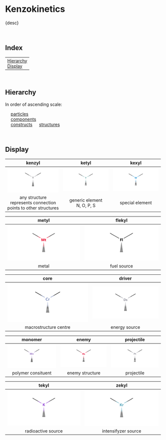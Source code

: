 # Kenzokinetics

{desc}


<br>


## Index

<table>
  <td>
    <a href="#hierarchy">Hierarchy</a> <br>
    <a href="#display">Display</a>
  </td>
</table>


<br>


## Hierarchy

In order of ascending scale:

&emsp; [particles](particles)  
&emsp; [components](components)  
&emsp; [constructs](constructs)
&emsp; [structures](structures)  


<br>


## Display

| kenzyl | ketyl | kexyl |
| :----: | :---: | :---: |
| ![kenzyl](../.assets/kenzokinetics/display/kenzyl.png) | ![katyl](../.assets/kenzokinetics/display/ketyl.png) | ![kexyl](../.assets/kenzokinetics/display/kexyl.png) |
| any structure <br> represents connection points to other structures | generic element <br> N, O, P, S | special element |

| metyl | flekyl |
| :---: | :----: |
| ![metyl](../.assets/kenzokinetics/display/metyl.png) | ![fleky](../.assets/kenzokinetics/display/flekyl.png) |
| metal | fuel source |

| core | driver |
| :--: | :----: |
| ![core](../.assets/kenzokinetics/display/core.png) | ![driver](../.assets/kenzokinetics/display/driver.png) |
| macrostructure centre | energy source |

| monomer | enemy | projectile |
| :-----: | :---: | :--------: |
| ![monomer](../.assets/kenzokinetics/display/monomer.png) | ![enemy](../.assets/kenzokinetics/display/enemy.png) | ![projectile](../.assets/kenzokinetics/display/projectile.png)
| polymer consituent | enemy structure | projectile |

| tekyl | zekyl |
| :---: | :---: |
| ![tekyl](../.assets/kenzokinetics/display/tekyl.png) | ![zekyl](../.assets/kenzokinetics/display/zekyl.png) |
| radioactive source | intensifyzer source | 
